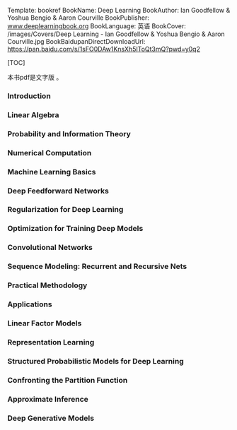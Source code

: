 Template: bookref
BookName: Deep Learning
BookAuthor: Ian Goodfellow & Yoshua Bengio & Aaron Courville
BookPublisher: www.deeplearningbook.org
BookLanguage: 英语
BookCover: /images/Covers/Deep Learning - Ian Goodfellow & Yoshua Bengio & Aaron Courville.jpg
BookBaidupanDirectDownloadUrl: https://pan.baidu.com/s/1sFO0DAw1KnsXh5IToQt3mQ?pwd=y0q2



[TOC]

本书pdf是文字版 。


### Introduction
### Linear Algebra
### Probability and Information Theory
### Numerical Computation
### Machine Learning Basics
### Deep Feedforward Networks
### Regularization for Deep Learning
### Optimization for Training Deep Models
### Convolutional Networks
### Sequence Modeling: Recurrent and Recursive Nets
### Practical Methodology
### Applications
### Linear Factor Models
### Representation Learning
### Structured Probabilistic Models for Deep Learning
### Confronting the Partition Function
### Approximate Inference
### Deep Generative Models
